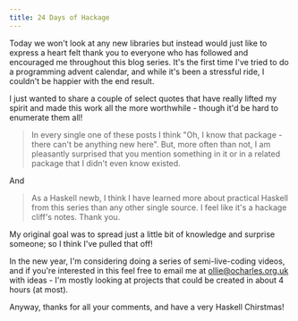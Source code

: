 ```yaml
---
title: 24 Days of Hackage
---
```


Today we won't look at any new libraries but instead would just like to express
a heart felt thank you to everyone who has followed and encouraged me throughout
this blog series. It's the first time I've tried to do a programming advent
calendar, and while it's been a stressful ride, I couldn't be happier with the
end result.

I just wanted to share a couple of select quotes that have really lifted my
spirit and made this work all the more worthwhile - though it'd be hard to
enumerate them all!

> In every single one of these posts I think "Oh, I know that package - there
> can't be anything new here". But, more often than not, I am pleasantly
> surprised that you mention something in it or in a related package that I
> didn't even know existed.

And

> As a Haskell newb, I think I have learned more about practical Haskell from
> this series than any other single source. I feel like it's a hackage cliff's
> notes. Thank you.

My original goal was to spread just a little bit of knowledge and surprise
someone; so I think I've pulled that off!

In the new year, I'm considering doing a series of semi-live-coding videos, and
if you're interested in this feel free to email me at ollie@ocharles.org.uk with
ideas - I'm mostly looking at projects that could be created in about 4 hours
(at most).

Anyway, thanks for all your comments, and have a very Haskell Chirstmas!
